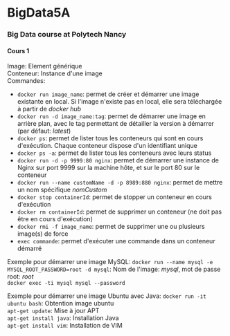 # BigData5A
### Big Data course at Polytech Nancy

#### Cours 1
Image: Element générique  
Conteneur: Instance d'une image  
Commandes:
 * ```docker run image_name```: permet de créer et démarrer une image existante en local. Si l'image n'existe pas en local, elle sera téléchargée à partir de _docker hub_
 * ```docker run -d image_name:tag```: permet de démarrer une image en arrière plan, avec le tag permettant de détailler la version à démarrer (par défaut: _latest_)
 * ```docker ps```: permet de lister tous les conteneurs qui sont en cours d'exécution. Chaque conteneur dispose d'un identifiant unique
 * ```docker ps -a```: permet de lister tous les conteneurs avec leurs status
 * ```docker run -d -p 9999:80 nginx```: permet de démarrer une instance de Nginx sur port 9999 sur la machine hôte, et sur le port 80 sur le conteneur
 * ```docker run --name customName -d -p 8989:880 nginx```: permet de mettre un nom spécifique _nomCustom_
 * ```docker stop containerId```: permet de stopper un conteneur en cours d'exécution
 * ```docker rm containerId```: permet de supprimer un conteneur (ne doit pas être en cours d'exécution)
 * ```docker rmi -f image_name```: permet de supprimer une ou plusieurs image(s) de force
 * ```exec commande```: permet d'exécuter une commande dans un conteneur démarré

Exemple pour démarrer une image MySQL:
```docker run --name mysql -e MYSQL_ROOT_PASSWORD=root -d mysql```: Nom de l'image: _mysql_, mot de passe root: _root_  
```docker exec -ti mysql mysql --password```

Exemple pour démarrer une image Ubuntu avec Java:
```docker run -it ubuntu bash```: Obtention image ubuntu  
```apt-get update```: Mise à jour APT  
```apt-get install java```: Installation Java  
```apt-get install vim```: Installation de VIM
